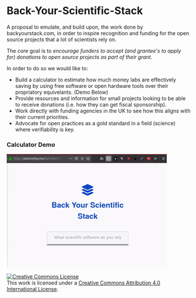 # Back-Your-Scientific-Stack

A proposal to emulate, and build upon, the work done by backyourstack.com, in order to inspire recognition and funding for the open source projects that a lot of scientists rely on.

The core goal is to *encourage funders to accept (and grantee's to apply for) donations to open source projects as part of their grant*.

In order to do so we would like to:
- Build a calculator to estimate how much money labs are effectively saving by using free software or open hardware tools over their propriatory equivelants. (Demo Below)
- Provide resources and information for small projects looking to be able to receive donations (i.e. how they can get fiscal sponsorship).
- Work directly with funding agencies in the UK to see how this aligns with their current priorities.
- Advocate for open practices as a gold standard in a field (science) where verifiability is key.

### Calculator Demo
![BYSS calculator screencast demo](assets/byss-demo.gif)

<a rel="license" href="http://creativecommons.org/licenses/by/4.0/"><img alt="Creative Commons License" style="border-width:0" src="https://i.creativecommons.org/l/by/4.0/88x31.png" /></a><br />This work is licensed under a <a rel="license" href="http://creativecommons.org/licenses/by/4.0/">Creative Commons Attribution 4.0 International License</a>.
